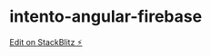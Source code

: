 # intento-angular-firebase

[Edit on StackBlitz ⚡️](https://stackblitz.com/edit/intento-angular-firebase)